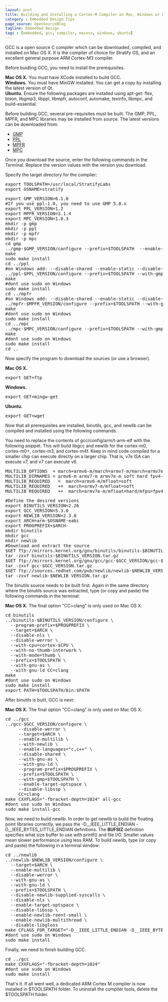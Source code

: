 ```yaml
---
layout: post
title: Building and Installing a Cortex-M Compiler on Mac, Windows or Linux
category : Embedded Design Tips
page_source: OpenSourceBlog
tagline: Embedded Design
tags : [embedded, gcc, compiler, macosx, windows, ubuntu]
---
```


GCC is a open source C compiler which can be downloaded, compiled, and installed on Mac OS X.  It is
the compiler of choice for Stratify OS, and an excellent general purpose ARM Cortex-M3 compiler.

Before buidling GCC, you need to install the prerequisites.

<div class="alert alert-success"><b>Mac OS X.</b> You must have XCode installed to build GCC.</div>
<div class="alert alert-info"><b>Windows.</b> You must have MinGW installed.  You can get a copy by installing the latest version of Qt.</div>
<div class="alert alert-warning"><b>Ubuntu.</b> Ensure the following packages are installed using apt-get: flex,
bison, libgmp3, libppl, libmpfr, autoconf, automake, texinfo, libmpc, and  build-essential.</div>

Before building GCC, several pre-requisites must be built. The GMP, PPL, MPFR, and MPC libraries may be installed from source. The latest versions can be downloaded from:

- [GMP](https://gmplib.org/)
- [PPL](http://bugseng.com/products/ppl/download)
- [MPFR](http://www.mpfr.org/)
- [MPC](http://www.multiprecision.org/)

Once you download the source, enter the following commands in the Terminal. Replace the version
values with the version you download.

Specify the target directory for the compiler:

<pre>
export TOOLSPATH=/usr/local/StratifyLabs
export OSNAME=stratify
</pre>

<pre>
export GMP_VERSION=6.1.0
#If you use ppl-1.0, you need to use GMP 5.0.x
export PPL_VERSION=1.2
export MPFR_VERSION=3.1.4
export MPC_VERSION=1.0.3
mkdir -p gmp
mkdir -p ppl
mkdir -p mpfr
mkdir -p mpc
cd gmp
../gmp-$GMP_VERSION/configure --prefix=$TOOLSPATH  --enable-cxx
make
sudo make install
cd ../ppl
#on Windows add: --disable-shared --enable-static --disable-debugging
../ppl-$PPL_VERSION/configure --prefix=$TOOLSPATH --with-gmp=$TOOLSPATH
make
#dont use sudo on Windows
sudo make install
cd ../mpfr
#on Windows add: --disable-shared --enable-static --disable-debugging
../mpfr-$MPFR_VERSION/configure --prefix=$TOOLSPATH --with-gmp=$TOOLSPATH
make
#dont use sudo on Windows
sudo make install
cd ../mpc
../mpc-$MPC_VERSION/configure --prefix=$TOOLSPATH --with-gmp=$TOOLSPATH --enable-static --disable-shared
make
#dont use sudo on Windows
sudo make install
cd ..
</pre>

Now specify the program to download the sources (or use a browser).

<div class="alert alert-success"><b>Mac OS X.</b>
<pre>
export GET=ftp
</pre>
</div>
<div class="alert alert-info"><b>Windows.</b>
<pre>
export GET=mingw-get
</pre>
</div>
<div class="alert alert-warning"><b>Ubuntu.</b>
<pre>
export GET=wget
</pre>
</div>

Now that all prerequisites are installed, binutils, gcc, and newlib can be compiled and installed using the following commands.

You need to replace the contents of gcc/config/arm/t-arm-elf with the following snippet.  This will build libgcc
and newlib for the cortex-m0, cortex-m0+, cortex-m3, and cortex-m4f.  Keep in mind code compiled for a smaller chip can
execute directly on a larger chip.  That is, v7e ISA can execute v7, and v7 can execute v6.
<pre>
MULTILIB_OPTIONS  = march=armv6-m/march=armv7-m/march=armv7e-m mfloat=soft mfloat=hard mfpu=fpv4-sp-d16
MULTILIB_DIRNAMES = armv6-m armv7-m armv7e-m soft hard fpv4-sp-d16
MULTILIB_REQUIRED   =  march=armv6-m/mfloat=soft
MULTILIB_REQUIRED   +=  march=armv7-m/mfloat=soft
MULTILIB_REQUIRED   +=  march=armv7e-m/mfloat=hard/mfpu=fpv4-sp-d16
</pre>

<pre>
#Define the desired versions
export BINUTILS_VERSION=2.26
export GCC_VERSION=5.3.0
export NEWLIB_VERSION=2.3.0
export ARCH=arm-$OSNAME-eabi
export PROGPREFIX=$ARCH-
mkdir binutils
mkdir gcc
mkdir newlib
#Download and extract the source
$GET ftp://mirrors.kernel.org/gnu/binutils/binutils-$BINUTILS_VERSION.tar.gz
tar -zxvf binutils-$BINUTILS_VERSION.tar.gz
$GET ftp://mirrors.kernel.org/gnu/gcc/gcc-$GCC_VERSION/gcc-$GCC_VERSION.tar.gz
tar -zxvf gcc-$GCC_VERSION.tar.gz
$GET ftp://sources.redhat.com/pub/newlib/newlib-$NEWLIB_VERSION.tar.gz
tar -zxvf newlib-$NEWLIB_VERSION.tar.gz
</pre>

The binutils source needs to be built first.  Again in the same directory where the binutils source was extracted, type (or copy and paste) the following commands in the terminal:

<div class="alert alert-success"><b>Mac OS X.</b> The final option "CC=clang" is only used on Mac OS X.</div>

<pre>
cd binutils
../binutils-$BINUTILS_VERSION/configure \
  --program-prefix=$PROGPREFIX \
  --target=$ARCH \
  --disable-nls \
  --disable-werror \
  --with-cpu=cortex-$CPU \
  --with-no-thumb-interwork \
  --with-mode=thumb \
  --prefix=$TOOLSPATH \
  --with-gnu-as \
  --with-gnu-ld CC=clang
make
#dont use sudo on Windows
sudo make install
export PATH=$TOOLSPATH/bin:$PATH
</pre>

After binutils is built, GCC is next:

<div class="alert alert-success"><b>Mac OS X.</b> The final option "CC=clang" is only used on Mac OS X.</div>

<pre>
cd ../gcc
../gcc-$GCC_VERSION/configure \
     --disable-werror \
     --target=$ARCH \
     --enable-multilib \
     --with-newlib \
     --enable-languages="c,c++" \
     --disable-shared \
     --with-gnu-as \
     --with-gnu-ld \
     --program-prefix=$PROGPREFIX \
     --prefix=$TOOLSPATH \
     --with-gmp=$TOOLSPATH \
     --enable-target-optspace \
     --disable-libssp \
     CC=clang
make CXXFLAGS="-fbracket-depth=1024" all-gcc
#dont use sudo on Windows
sudo make install-gcc
</pre>

Now, we need to build newlib.  In order to get newlib to build the floating point libraries correctly, we pass the -D__IEEE_LITTLE_ENDIAN -D__IEEE_BYTES_LITTLE_ENDIAN definitions.  The __BUFSIZ__ definition specifies what size buffer to use with printf() and file I/O.  Smaller values mean slower performance using less RAM.  To build newlib, type (or copy and paste) the following in a terminal window:

<pre>
cd ../newlib
../newlib-$NEWLIB_VERSION/configure \
  --target=$ARCH \
  --enable-multilib \
  --disable-werror \
  --with-gnu-as \
  --with-gnu-ld \
  --prefix=$TOOLSPATH \
  --disable-newlib-supplied-syscalls \
  --disable-nls \
  --enable-target-optspace \
  --disable-libssp \
  --enable-newlib-reent-small \
  --enable-newlib-multithread \
  --disable-libgloss
make CFLAGS_FOR_TARGET="-D__IEEE_LITTLE_ENDIAN -D__IEEE_BYTES_LITTLE_ENDIAN -D__BUFSIZ__=64"
#dont use sudo on Windows
sudo make install
</pre>

Finally, we need to finish building GCC.

<pre>
cd ../gcc
make CXXFLAGS="-fbracket-depth=1024"
#dont use sudo on Windows
sudo make install
</pre>

That's it.  If all went well, a dedicated ARM Cortex M compiler is now installed in $TOOLSPATH folder.  To uninstall the compiler tools, delete the $TOOLSPATH folder.
